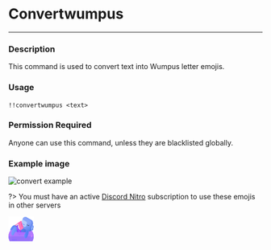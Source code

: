 # Convertwumpus
---
### Description
This command is used to convert text into Wumpus letter emojis.
### Usage
```
!!convertwumpus <text>
```
### Permission Required
Anyone can use this command, unless they are blacklisted globally.

### Example image
![convert example](../images/convertwumpus.PNG)

?> You must have an active [Discord Nitro](https://discord.com/nitro) subscription to use these emojis in other servers

<img src="images/wumpusbeach.svg" width="50" height="50" />
